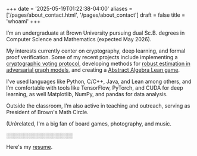 +++
date = '2025-05-19T01:22:38-04:00'
aliases = ['/pages/about_contact.html', '/pages/about_contact']
draft = false
title = 'whoami'
+++

I’m an undergraduate at Brown University pursuing dual Sc.B. degrees in Computer Science and Mathematics (expected May 2026). 

My interests currently center on cryptography, deep learning, and formal proof verification. Some of my recent projects include implementing a [cryptographic voting protocol](../projects/vote), developing methods for [robust estimation in adversarial graph models](../projects/robust-estimation-for-the-erdos-renyi-model), and creating a [Abstract Algebra Lean game](https://github.com/Geoc2022/AlgebraGame). 

I've used languages like Python, C/C++, Java, and Lean among others, and I’m comfortable with tools like TensorFlow, PyTorch, and CUDA for deep learning, as well Matplotlib, NumPy, and pandas for data analysis.

Outside the classroom, I’m also active in teaching and outreach, serving as President of Brown's Math Circle.

(Un)related, I'm a big fan of board games, photography, and music. 

<span id="hover-area" style="color: var(--bg0)">░░░░░░░░░░░░░░░░░░</span>
<script>
    document.addEventListener('DOMContentLoaded', function() {
        const hoverArea = document.getElementById('hover-area');
        let timer;
        hoverArea.onmouseenter = () => {
            timer = setTimeout(() => {
                hoverArea.outerHTML = '<span id="revealed-text">References: Riley Hartman and Mitchell Perales</span>';
            }, 3000);
        };
        hoverArea.onmouseleave = () => {
            clearTimeout(timer);
        };
    });
</script>

Here's my [resume](/George_Chemmala_resume.pdf).
<!-- 
### **Education**

**Brown University** — Providence, RI
**Sc.B. in Computer Science & Sc.B. in Mathematics** (Major GPA: 4.0)
Expected: May 2026

Relevant Coursework: Data Structures & Algorithms, Deep Learning, Machine Learning, Robust Algorithms for ML, Formal Proof and Verification, Applied Cryptography, Computer Systems, Abstract Algebra, Number Theory, Monte Carlo Simulation

---

### **Projects & Research**

**Vote: Cryptographic Voting Protocol Implementation** — *C++, CryptoPP*
Spring 2025

* Built a secure, end-to-end verifiable voting system using homomorphic encryption and threshold decryption
* Integrated zero-knowledge proofs and blinding to protect voter anonymity and ensure ballot integrity
* Extended the protocol to support multiple candidates and restricted voting per user

**WeensyOS: Virtual Memory Kernel Implementation** — *C, C++, x86 Assembly*
Spring 2025

* Engineered kernel code for managing user/kernel virtual memory and enforcing permissions
* Enhanced memory utilization with dynamic, non-contiguous page allocation
* Optimized fork and exit system calls for efficient process handling
* Implemented overlapping virtual address spaces for process isolation

**[Robust Estimation for the Erdős–Rényi Model](https://github.com/Geoc2022/2952Q_FinalProject)** — *Python, Matplotlib, NumPy, NetworkX*
Fall 2024

* Developed robust algorithms to estimate edge probability $p$ in adversarial Erdős–Rényi graphs
* Proved runtime and accuracy guarantees, surpassing baseline methods
* Evaluated performance on synthetic datasets with 10k+ nodes
* Followed best practices: modular code, visualizations, and reproducibility

**[Spiderverse Style Transfer & Transfer Learning](https://github.com/AzureCoral/Spider-Verse-Style-Transfer)** — *Python, TensorFlow, CUDA*
Spring 2024

* Designed a multi-style transfer pipeline using VGG16 to replicate visual styles from Spiderverse media
* Introduced novel transfer learning techniques for improved texture recognition
* Used CUDA for GPU acceleration, achieving 10x speedup in model training and inference

---

### **Experience**

**President** — *Math Circle*
2023–Present

* Launched a student-led outreach program teaching recreational math to local high school students
* Led program logistics, lesson planning, and administrative oversight

**Teaching Assistant** — *Brown Department of Mathematics & Applied Mathematics*
2024–2025

* Assisted in courses: Statistical Inference I, Abstract Algebra, Applied ODEs
* Led problem-solving sessions, hosted office hours, and graded coursework for classes up to 350 students

**Research Assistant** — *Brown University Directed Reading Program*
2024

* Studied Classical Algebraic Geometry with a focus on algorithmic foundations
* Investigated Gröbner bases, polynomial systems, and computational algebraic methods

**Computer Technician & Teaching Assistant** — *Georgia Governor’s Honors Program (GHP)*
2023

* Supported student research in computational mathematics
* Maintained classroom computing systems for deep learning applications
* Helped debug Python code and optimize machine learning workflows

---

### **Skills & Interests**

**Languages:** Python, C, C++, Java, Lean, Haskell, Julia, LaTeX, Mathematica, MATLAB

**Tools & Software:** VS Code, Vim, PyCharm, IntelliJ, Google Colab, Jupyter, Git, Unix/Linux, Docker, Figma

**Libraries:** pandas, NumPy, scikit-learn, sympy, scipy, Matplotlib, NetworkX, TensorFlow, PyTorch, TorchVision, OpenCV, Sage

**Interests:** Education, Music, Board/Card Games, Photography, [Manim](https://youtu.be/DQVuFo6CSmE?t=1189) -->
